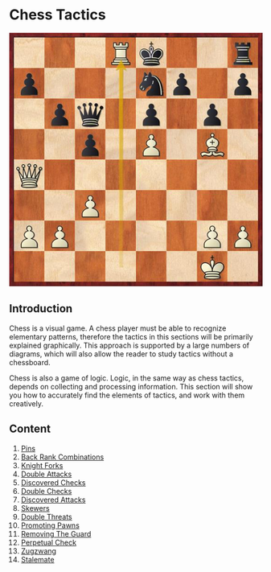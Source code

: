 # Chess Tactics

![White wins with 1.Rd8!](../.gitbook/assets/pos1.jpg)

## Introduction

Chess is a visual game. A chess player must be able to recognize elementary patterns, therefore the tactics in this sections will be primarily explained graphically. This approach is supported by a large numbers of diagrams, which will also allow the reader to study tactics without a chessboard. 

Chess is also a game of logic. Logic, in the same way as chess tactics, depends on collecting and processing information. This section will show you how to accurately find the elements of tactics, and work with them creatively. 

## Content

1. [Pins](https://mmu-chess-club.gitbook.io/mmu-chess-club/tactics/pins)
2. [Back Rank Combinations](https://mmu-chess-club.gitbook.io/mmu-chess-club/tactics/back-rank-combinations)
3. [Knight Forks](https://mmu-chess-club.gitbook.io/mmu-chess-club/tactics/knight-forks)
4. [Double Attacks](https://mmu-chess-club.gitbook.io/mmu-chess-club/tactics/double-attacks)
5. [Discovered Checks](https://mmu-chess-club.gitbook.io/mmu-chess-club/tactics/discovered-attacks)
6. [Double Checks](https://mmu-chess-club.gitbook.io/mmu-chess-club/tactics/double-checks)
7. [Discovered Attacks](https://mmu-chess-club.gitbook.io/mmu-chess-club/tactics/discovered-attacks-1)
8. [Skewers](https://mmu-chess-club.gitbook.io/mmu-chess-club/tactics/skewers)
9. [Double Threats](https://mmu-chess-club.gitbook.io/mmu-chess-club/~/edit/drafts/-LRm5zuCvwbGBp-GFaYx/tactics/double-threats)
10. [Promoting Pawns](https://mmu-chess-club.gitbook.io/mmu-chess-club/tactics/promoting-pawns)
11. [Removing The Guard](https://mmu-chess-club.gitbook.io/mmu-chess-club/tactics/removing-the-guard)
12. [Perpetual Check](https://mmu-chess-club.gitbook.io/mmu-chess-club/tactics/perpetual-check)
13. [Zugzwang](https://mmu-chess-club.gitbook.io/mmu-chess-club/tactics/zugzwang)
14. [Stalemate](https://mmu-chess-club.gitbook.io/mmu-chess-club/tactics/stalemate)



